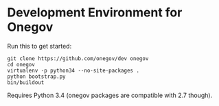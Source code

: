 # Development Environment for Onegov

Run this to get started:

    git clone https://github.com/onegov/dev onegov
    cd onegov
    virtualenv -p python34 --no-site-packages .
    python bootstrap.py
    bin/buildout

Requires Python 3.4 (onegov packages are compatible with 2.7 though).

